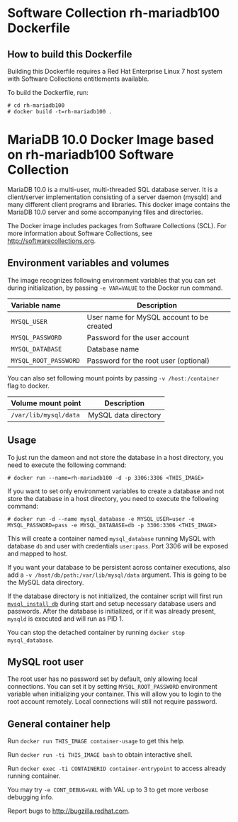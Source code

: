 Software Collection rh-mariadb100 Dockerfile
============================================

How to build this Dockerfile
----------------------------

Building this Dockerfile requires a Red Hat Enterprise Linux 7 host
system with Software Collections entitlements available.

To build the Dockerfile, run:

```
# cd rh-mariadb100
# docker build -t=rh-mariadb100 .
```


MariaDB 10.0 Docker Image based on rh-mariadb100 Software Collection
====================================================================

MariaDB 10.0 is a multi-user, multi-threaded SQL database server. It is a
client/server implementation consisting of a server daemon (mysqld)
and many different client programs and libraries. This docker image contains
the MariaDB 10.0 server and some accompanying files and directories.

The Docker image includes packages from Software Collections (SCL).
For more information about Software Collections, see
http://softwarecollections.org.


Environment variables and volumes
----------------------------------

The image recognizes following environment variables that you can set during
initialization, by passing `-e VAR=VALUE` to the Docker run command.

|    Variable name       |    Description                            |
| :--------------------- | ----------------------------------------- |
|  `MYSQL_USER`          | User name for MySQL account to be created |
|  `MYSQL_PASSWORD`      | Password for the user account             |
|  `MYSQL_DATABASE`      | Database name                             |
|  `MYSQL_ROOT_PASSWORD` | Password for the root user (optional)     |

You can also set following mount points by passing `-v /host:/container` flag to docker.

|  Volume mount point      | Description          |
| :----------------------- | -------------------- |
|  `/var/lib/mysql/data`   | MySQL data directory |


Usage
---------------------------------

To just run the dameon and not store the database in a host directory,
you need to execute the following command:

```
# docker run --name=rh-mariadb100 -d -p 3306:3306 <THIS_IMAGE>
```

If you want to set only environment variables to create a database and not store
the database in a host directory, you need to execute the following command:

```
# docker run -d --name mysql_database -e MYSQL_USER=user -e MYSQL_PASSWORD=pass -e MYSQL_DATABASE=db -p 3306:3306 <THIS_IMAGE>
```

This will create a container named `mysql_database` running MySQL with database
`db` and user with credentials `user:pass`. Port 3306 will be exposed and mapped
to host.

If you want your database to be persistent across container executions,
also add a `-v /host/db/path:/var/lib/mysql/data` argument. This is going to be
the MySQL data directory.

If the database directory is not initialized, the container script will first
run [`mysql_install_db`](https://dev.mysql.com/doc/refman/5.5/en/mysql-install-db.html)
during start and setup necessary database users and passwords. After the database is
initialized, or if it was already present, `mysqld` is executed and will run as PID 1.

You can stop the detached container by running `docker stop mysql_database`.


MySQL root user
---------------
The root user has no password set by default, only allowing local connections.
You can set it by setting `MYSQL_ROOT_PASSWORD` environment variable when initializing
your container. This will allow you to login to the root account remotely. Local
connections will still not require password.



General container help
----------------------

Run `docker run THIS_IMAGE container-usage` to get this help.

Run `docker run -ti THIS_IMAGE bash` to obtain interactive shell.

Run `docker exec -ti CONTAINERID container-entrypoint` to access already running container.

You may try `-e CONT_DEBUG=VAL` with VAL up to 3 to get more verbose debugging
info.


Report bugs to <http://bugzilla.redhat.com>.




